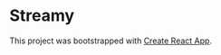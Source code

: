# Streamy

This project was bootstrapped with [Create React App](https://github.com/facebook/create-react-app).
